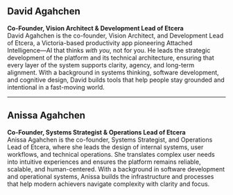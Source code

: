 ## David Agahchen  
**Co-Founder, Vision Architect & Development Lead of Etcera**  
David Agahchen is the co-founder, Vision Architect, and Development Lead of Etcera, a Victoria-based productivity app pioneering Attached Intelligence—AI that thinks *with you*, not for you. He leads the strategic development of the platform and its technical architecture, ensuring that every layer of the system supports clarity, agency, and long-term alignment. With a background in systems thinking, software development, and cognitive design, David builds tools that help people stay grounded and intentional in a fast-moving world.

---

## Anissa Agahchen  
**Co-Founder, Systems Strategist & Operations Lead of Etcera**  
Anissa Agahchen is the co-founder, Systems Strategist, and Operations Lead of Etcera, where she leads the design of internal systems, user workflows, and technical operations. She translates complex user needs into intuitive experiences and ensures the platform remains reliable, scalable, and human-centered. With a background in software development and operational systems, Anissa builds the infrastructure and processes that help modern achievers navigate complexity with clarity and focus.
